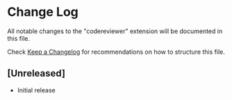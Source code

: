 # Change Log

All notable changes to the "codereviewer" extension will be documented in this file.

Check [Keep a Changelog](http://keepachangelog.com/) for recommendations on how to structure this file.

## [Unreleased]

- Initial release